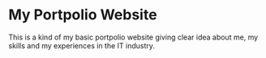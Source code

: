# My Portpolio Website

This is a kind of my basic portpolio website giving clear idea about me, my skills and my experiences in the IT industry.
